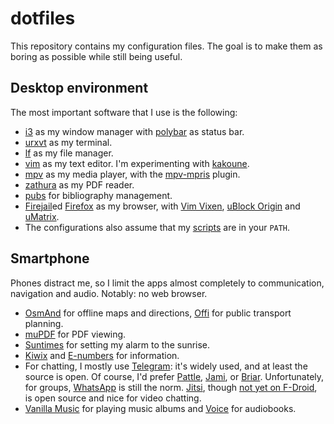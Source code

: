 dotfiles
===============================================================================

This repository contains my configuration files. The goal is to make them as 
boring as possible while still being useful.


Desktop environment
-------------------------------------------------------------------------------

 The most important software that I use is the following:

- [i3](https://i3wm.org/) as my window manager with 
  [polybar](https://github.com/jaagr/polybar) as status bar.
- [urxvt](http://software.schmorp.de/pkg/rxvt-unicode.html) as my terminal.
- [lf](https://github.com/gokcehan/lf) as my file manager.
- [vim](https://www.vim.org/) as my text editor. I'm experimenting with 
  [kakoune](http://kakoune.org/).
- [mpv](https://mpv.io/) as my media player, with the
  [mpv-mpris](https://github.com/hoyon/mpv-mpris) plugin.
- [zathura](https://pwmt.org/projects/zathura/) as my PDF reader.
- [pubs](https://github.com/pubs/pubs) for bibliography management.
- [Firejail](https://github.com/netblue30/firejail)ed 
  [Firefox](http://www.mozilla.org) as my browser, with [Vim 
  Vixen](https://github.com/ueokande/vim-vixen), [uBlock 
  Origin](https://github.com/gorhill/uBlock) and 
  [uMatrix](https://github.com/gorhill/uMatrix).
- The configurations also assume that my 
  [scripts](https://github.com/slakkenhuis/scripts) are in your `PATH`.


Smartphone
-------------------------------------------------------------------------------

Phones distract me, so I limit the apps almost completely to communication, 
navigation and audio. Notably: no web browser.

- [OsmAnd](https://f-droid.org/en/packages/net.osmand.plus/) for offline maps 
  and directions, [Offi](https://f-droid.org/en/packages/de.schildbach.oeffi/) 
  for public transport planning.
- [muPDF](https://f-droid.org/en/packages/com.artifex.mupdf.mini.app/) for PDF 
  viewing.
- [Suntimes](https://f-droid.org/en/packages/com.forrestguice.suntimeswidget/) 
  for setting my alarm to the sunrise. 
- [Kiwix](https://f-droid.org/en/packages/org.kiwix.kiwixmobile/) and
  [E-numbers](https://f-droid.org/en/packages/org.uaraven.e/) for information.
- For chatting, I mostly use 
  [Telegram](https://f-droid.org/en/packages/org.telegram.messenger/): it's 
  widely used, and at least the source is open. Of course, I'd prefer 
  [Pattle](https://f-droid.org/en/packages/im.pattle.app/), 
  [Jami](https://f-droid.org/en/packages/cx.ring/), or 
  [Briar](https://f-droid.org/en/packages/org.briarproject.briar.android). 
  Unfortunately, for groups, 
  [WhatsApp](https://f-droid.org/en/packages/com.javiersantos.whatsappbetaupdater) 
  is still the norm. [Jitsi](https://meet.jit.si), though [not yet on 
  F-Droid](https://gitlab.com/fdroid/rfp/issues/73), is open source and nice 
  for video chatting. 
- [Vanilla 
  Music](https://f-droid.org/en/packages/ch.blinkenlights.android.vanilla/) 
  for playing music albums and 
  [Voice](https://f-droid.org/en/packages/de.ph1b.audiobook/) for audiobooks.
